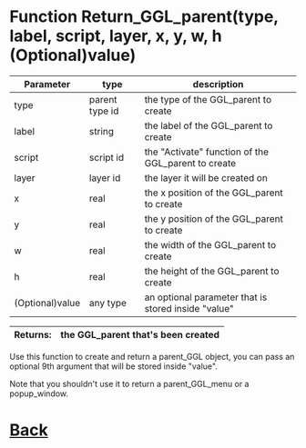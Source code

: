 
# Function Return_GGL_parent(type, label, script, layer, x, y, w, h (Optional)value)

| Parameter   |  type   |              description                   |
|--           |       --|--                                          |
|   type      | parent type id  | the type of the GGL_parent to create |
|   label     | string  | the label of the GGL_parent to create |
|   script     | script id  | the "Activate" function of the GGL_parent to create |
|   layer     | layer id  | the layer it will be created on |
|   x     | real  | the x position of the GGL_parent to create |
|   y     | real  | the y position of the GGL_parent to create |
|   w     | real  | the width of the GGL_parent to create |
|   h     | real  | the height of the GGL_parent to create |
| (Optional)value | any type  | an optional parameter that is stored inside "value" |

| Returns:  | the GGL_parent that's been created |
|--         |                             --|

Use this function to create and return a parent_GGL object, you can pass an optional 9th argument that will be stored inside "value".

Note that you shouldn't use it to return a parent_GGL_menu or a popup_window.

# [Back](https://github.com/Ced30/GML-GUI-Library-GGL-Documentation/blob/main/API/Factory%20Functions.md)
